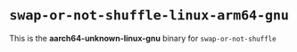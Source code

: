 # `swap-or-not-shuffle-linux-arm64-gnu`

This is the **aarch64-unknown-linux-gnu** binary for `swap-or-not-shuffle`
